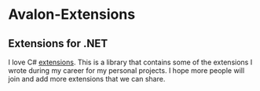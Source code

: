 # Avalon-Extensions

## Extensions for .NET

I love C# [extensions](https://docs.microsoft.com/en-us/dotnet/csharp/programming-guide/classes-and-structs/extension-methods). 
This is a library that contains some of the extensions I wrote during my career for my personal projects. 
I hope more people will join and add more extensions that we can share.
